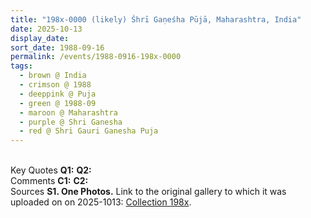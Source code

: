 ```yaml
---
title: "198x-0000 (likely) Śhrī Gaṇeśha Pūjā, Maharashtra, India"
date: 2025-10-13
display_date: 
sort_date: 1988-09-16
permalink: /events/1988-0916-198x-0000
tags:
  - brown @ India
  - crimson @ 1988
  - deeppink @ Puja
  - green @ 1988-09
  - maroon @ Maharashtra
  - purple @ Shri Ganesha
  - red @ Shri Gauri Ganesha Puja
---
```


<br>

<wave-list>
  <list-title color="DarkSeaGreen" width="55">Key Quotes</list-title>
  <list-item color="BlanchedAlmond" width="280"><b>Q1:</b> <i></i></list-item>
  <list-item color="Lavender" width="280"><b>Q2:</b> <i></i></list-item>
</wave-list>

<br>

<wave-list>
  <list-title color="DarkSeaGreen" width="55">Comments</list-title>
  <list-item color="BlanchedAlmond" width="280"><b>C1:</b> <i></i></list-item>
  <list-item color="Lavender" width="280"><b>C2:</b> <i></i></list-item>
</wave-list>

<br>

<wave-list>
  <list-title color="DarkSeaGreen" width="40">Sources</list-title>
  <list-item color="BlanchedAlmond"  width="280"><b>S1. One Photos.</b> Link to the original gallery to which it was uploaded on on 2025-1013: <a href="https://eternalmoments.smugmug.com/Collections/Yogi-Mahajan-Collection/198x">Collection 198x</a>.</list-item>  
</wave-list>

<div style="text-align: center"><img src="" /></div>